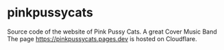 # pinkpussycats
Source code of the website of Pink Pussy Cats.
A great Cover Music Band
The page https://pinkpussycats.pages.dev is hosted on Cloudflare.
